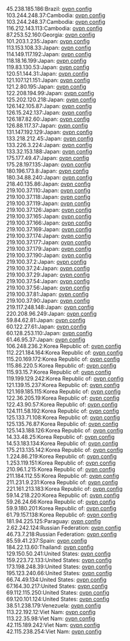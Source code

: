 45.238.185.186:Brazil: [ovpn config](vpn/45_238_185_186.ovpn)  
103.244.248.37:Cambodia: [ovpn config](vpn/103_244_248_37.ovpn)  
103.244.248.37:Cambodia: [ovpn config](vpn/103_244_248_37.ovpn)  
116.212.143.113:Cambodia: [ovpn config](vpn/116_212_143_113.ovpn)  
87.253.52.160:Georgia: [ovpn config](vpn/87_253_52_160.ovpn)  
101.203.1.235:Japan: [ovpn config](vpn/101_203_1_235.ovpn)  
113.153.108.33:Japan: [ovpn config](vpn/113_153_108_33.ovpn)  
114.149.117.192:Japan: [ovpn config](vpn/114_149_117_192.ovpn)  
118.18.16.199:Japan: [ovpn config](vpn/118_18_16_199.ovpn)  
119.83.130.53:Japan: [ovpn config](vpn/119_83_130_53.ovpn)  
120.51.144.31:Japan: [ovpn config](vpn/120_51_144_31.ovpn)  
121.107.121.151:Japan: [ovpn config](vpn/121_107_121_151.ovpn)  
121.2.80.195:Japan: [ovpn config](vpn/121_2_80_195.ovpn)  
122.208.194.99:Japan: [ovpn config](vpn/122_208_194_99.ovpn)  
125.202.120.218:Japan: [ovpn config](vpn/125_202_120_218.ovpn)  
126.142.105.87:Japan: [ovpn config](vpn/126_142_105_87.ovpn)  
126.15.242.137:Japan: [ovpn config](vpn/126_15_242_137.ovpn)  
126.187.82.60:Japan: [ovpn config](vpn/126_187_82_60.ovpn)  
126.88.117.37:Japan: [ovpn config](vpn/126_88_117_37.ovpn)  
131.147.192.129:Japan: [ovpn config](vpn/131_147_192_129.ovpn)  
133.218.212.45:Japan: [ovpn config](vpn/133_218_212_45.ovpn)  
133.226.3.224:Japan: [ovpn config](vpn/133_226_3_224.ovpn)  
133.32.153.188:Japan: [ovpn config](vpn/133_32_153_188.ovpn)  
175.177.49.47:Japan: [ovpn config](vpn/175_177_49_47.ovpn)  
175.28.197.135:Japan: [ovpn config](vpn/175_28_197_135.ovpn)  
180.196.173.8:Japan: [ovpn config](vpn/180_196_173_8.ovpn)  
180.34.88.240:Japan: [ovpn config](vpn/180_34_88_240.ovpn)  
218.40.135.86:Japan: [ovpn config](vpn/218_40_135_86.ovpn)  
219.100.37.110:Japan: [ovpn config](vpn/219_100_37_110.ovpn)  
219.100.37.118:Japan: [ovpn config](vpn/219_100_37_118.ovpn)  
219.100.37.119:Japan: [ovpn config](vpn/219_100_37_119.ovpn)  
219.100.37.126:Japan: [ovpn config](vpn/219_100_37_126.ovpn)  
219.100.37.165:Japan: [ovpn config](vpn/219_100_37_165.ovpn)  
219.100.37.166:Japan: [ovpn config](vpn/219_100_37_166.ovpn)  
219.100.37.169:Japan: [ovpn config](vpn/219_100_37_169.ovpn)  
219.100.37.174:Japan: [ovpn config](vpn/219_100_37_174.ovpn)  
219.100.37.177:Japan: [ovpn config](vpn/219_100_37_177.ovpn)  
219.100.37.179:Japan: [ovpn config](vpn/219_100_37_179.ovpn)  
219.100.37.190:Japan: [ovpn config](vpn/219_100_37_190.ovpn)  
219.100.37.2:Japan: [ovpn config](vpn/219_100_37_2.ovpn)  
219.100.37.24:Japan: [ovpn config](vpn/219_100_37_24.ovpn)  
219.100.37.29:Japan: [ovpn config](vpn/219_100_37_29.ovpn)  
219.100.37.54:Japan: [ovpn config](vpn/219_100_37_54.ovpn)  
219.100.37.56:Japan: [ovpn config](vpn/219_100_37_56.ovpn)  
219.100.37.81:Japan: [ovpn config](vpn/219_100_37_81.ovpn)  
219.100.37.90:Japan: [ovpn config](vpn/219_100_37_90.ovpn)  
219.117.248.148:Japan: [ovpn config](vpn/219_117_248_148.ovpn)  
220.208.96.249:Japan: [ovpn config](vpn/220_208_96_249.ovpn)  
59.84.62.81:Japan: [ovpn config](vpn/59_84_62_81.ovpn)  
60.122.27.61:Japan: [ovpn config](vpn/60_122_27_61.ovpn)  
60.128.253.110:Japan: [ovpn config](vpn/60_128_253_110.ovpn)  
61.46.95.37:Japan: [ovpn config](vpn/61_46_95_37.ovpn)  
106.248.236.2:Korea Republic of: [ovpn config](vpn/106_248_236_2.ovpn)  
112.221.184.164:Korea Republic of: [ovpn config](vpn/112_221_184_164.ovpn)  
115.20.169.172:Korea Republic of: [ovpn config](vpn/115_20_169_172.ovpn)  
115.86.220.5:Korea Republic of: [ovpn config](vpn/115_86_220_5.ovpn)  
115.93.15.7:Korea Republic of: [ovpn config](vpn/115_93_15_7.ovpn)  
119.199.129.242:Korea Republic of: [ovpn config](vpn/119_199_129_242.ovpn)  
121.139.15.237:Korea Republic of: [ovpn config](vpn/121_139_15_237.ovpn)  
121.169.185.115:Korea Republic of: [ovpn config](vpn/121_169_185_115.ovpn)  
122.36.205.19:Korea Republic of: [ovpn config](vpn/122_36_205_19.ovpn)  
122.43.90.57:Korea Republic of: [ovpn config](vpn/122_43_90_57.ovpn)  
124.111.58.192:Korea Republic of: [ovpn config](vpn/124_111_58_192.ovpn)  
125.133.71.108:Korea Republic of: [ovpn config](vpn/125_133_71_108.ovpn)  
125.135.76.87:Korea Republic of: [ovpn config](vpn/125_135_76_87.ovpn)  
125.143.188.126:Korea Republic of: [ovpn config](vpn/125_143_188_126.ovpn)  
14.33.48.25:Korea Republic of: [ovpn config](vpn/14_33_48_25.ovpn)  
14.53.183.134:Korea Republic of: [ovpn config](vpn/14_53_183_134.ovpn)  
175.213.135.142:Korea Republic of: [ovpn config](vpn/175_213_135_142.ovpn)  
1.224.86.219:Korea Republic of: [ovpn config](vpn/1_224_86_219.ovpn)  
1.253.119.151:Korea Republic of: [ovpn config](vpn/1_253_119_151.ovpn)  
210.96.1.215:Korea Republic of: [ovpn config](vpn/210_96_1_215.ovpn)  
211.184.112.55:Korea Republic of: [ovpn config](vpn/211_184_112_55.ovpn)  
211.231.9.231:Korea Republic of: [ovpn config](vpn/211_231_9_231.ovpn)  
221.161.213.183:Korea Republic of: [ovpn config](vpn/221_161_213_183.ovpn)  
59.14.218.220:Korea Republic of: [ovpn config](vpn/59_14_218_220.ovpn)  
59.26.24.66:Korea Republic of: [ovpn config](vpn/59_26_24_66.ovpn)  
59.9.180.201:Korea Republic of: [ovpn config](vpn/59_9_180_201.ovpn)  
61.79.157.138:Korea Republic of: [ovpn config](vpn/61_79_157_138.ovpn)  
181.94.225.125:Paraguay: [ovpn config](vpn/181_94_225_125.ovpn)  
2.62.242.124:Russian Federation: [ovpn config](vpn/2_62_242_124.ovpn)  
46.73.7.218:Russian Federation: [ovpn config](vpn/46_73_7_218.ovpn)  
85.59.41.237:Spain: [ovpn config](vpn/85_59_41_237.ovpn)  
184.22.13.60:Thailand: [ovpn config](vpn/184_22_13_60.ovpn)  
129.150.50.241:United States: [ovpn config](vpn/129_150_50_241.ovpn)  
159.223.72.133:United States: [ovpn config](vpn/159_223_72_133.ovpn)  
173.198.248.39:United States: [ovpn config](vpn/173_198_248_39.ovpn)  
195.123.240.66:United States: [ovpn config](vpn/195_123_240_66.ovpn)  
66.74.49.134:United States: [ovpn config](vpn/66_74_49_134.ovpn)  
67.164.30.217:United States: [ovpn config](vpn/67_164_30_217.ovpn)  
69.112.115.250:United States: [ovpn config](vpn/69_112_115_250.ovpn)  
69.120.101.124:United States: [ovpn config](vpn/69_120_101_124.ovpn)  
38.51.238.179:Venezuela: [ovpn config](vpn/38_51_238_179.ovpn)  
113.22.192.12:Viet Nam: [ovpn config](vpn/113_22_192_12.ovpn)  
113.22.35.98:Viet Nam: [ovpn config](vpn/113_22_35_98.ovpn)  
42.115.189.242:Viet Nam: [ovpn config](vpn/42_115_189_242.ovpn)  
42.115.238.254:Viet Nam: [ovpn config](vpn/42_115_238_254.ovpn)  
